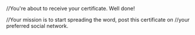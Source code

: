 //You're about to receive your certificate. Well done! 

//Your mission is to start spreading the word, post this certificate on 
//your preferred social network.